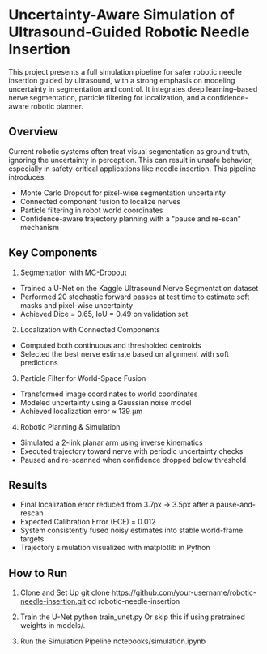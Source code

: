 # Uncertainty-Aware Simulation of Ultrasound-Guided Robotic Needle Insertion
This project presents a full simulation pipeline for safer robotic needle insertion guided by ultrasound, with a strong emphasis on modeling uncertainty in segmentation and control. It integrates deep learning–based nerve segmentation, particle filtering for localization, and a confidence-aware robotic planner.


## Overview
Current robotic systems often treat visual segmentation as ground truth, ignoring the uncertainty in perception. This can result in unsafe behavior, especially in safety-critical applications like needle insertion. This pipeline introduces:
- Monte Carlo Dropout for pixel-wise segmentation uncertainty
- Connected component fusion to localize nerves
- Particle filtering in robot world coordinates
- Confidence-aware trajectory planning with a "pause and re-scan" mechanism

## Key Components
1. Segmentation with MC-Dropout
- Trained a U-Net on the Kaggle Ultrasound Nerve Segmentation dataset
- Performed 20 stochastic forward passes at test time to estimate soft masks and pixel-wise uncertainty
- Achieved Dice = 0.65, IoU = 0.49 on validation set

2. Localization with Connected Components
- Computed both continuous and thresholded centroids
- Selected the best nerve estimate based on alignment with soft predictions

3. Particle Filter for World-Space Fusion
- Transformed image coordinates to world coordinates
- Modeled uncertainty using a Gaussian noise model
- Achieved localization error ≈ 139 µm

4. Robotic Planning & Simulation
- Simulated a 2-link planar arm using inverse kinematics
- Executed trajectory toward nerve with periodic uncertainty checks
- Paused and re-scanned when confidence dropped below threshold

## Results
- Final localization error reduced from 3.7px → 3.5px after a pause-and-rescan
- Expected Calibration Error (ECE) = 0.012
- System consistently fused noisy estimates into stable world-frame targets
- Trajectory simulation visualized with matplotlib in Python

## How to Run
1. Clone and Set Up
git clone https://github.com/your-username/robotic-needle-insertion.git
cd robotic-needle-insertion

2. Train the U-Net
python train_unet.py
Or skip this if using pretrained weights in models/.

3. Run the Simulation Pipeline
notebooks/simulation.ipynb
